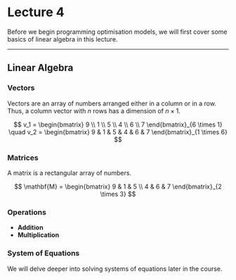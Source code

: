 # Lecture 4

Before we begin programming optimisation models, we will first cover some basics of linear algebra in this lecture.

---

## Linear Algebra

### Vectors

Vectors are an array of numbers arranged either in a column or in a row. Thus, a column vector with $n$ rows has a dimension of $n \times 1$.


$$
v_1 = 
\begin{bmatrix}
9 \\
1 \\
5 \\
4 \\
6 \\
7
\end{bmatrix}_{6 \times 1}
\quad
v_2 = 
\begin{bmatrix}
9 & 1 & 5 & 4 & 6 & 7
\end{bmatrix}_{1 \times 6}
$$

### Matrices

A matrix is a rectangular array of numbers.

$$
\mathbf{M} = 
\begin{bmatrix}
9 & 1 & 5 \\
4 & 6 & 7
\end{bmatrix}_{2 \times 3}
$$

### Operations

- **Addition**
- **Multiplication**

### System of Equations

We will delve deeper into solving systems of equations later in the course.
